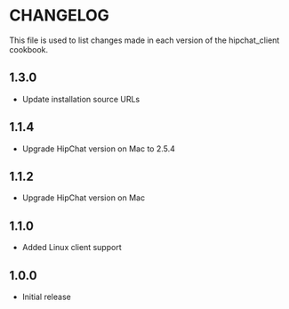 CHANGELOG
=========

This file is used to list changes made in each version of the hipchat_client cookbook.

1.3.0
-----
- Update installation source URLs

1.1.4
-----
- Upgrade HipChat version on Mac to 2.5.4

1.1.2
-----
- Upgrade HipChat version on Mac

1.1.0
-----
- Added Linux client support

1.0.0
-----
- Initial release
